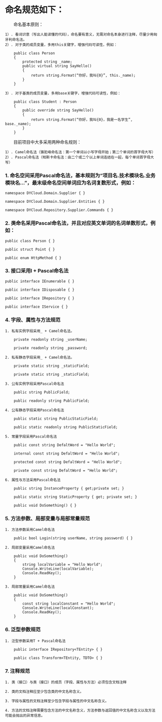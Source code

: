 # 命名规范如下：

&ensp;&ensp;&ensp;&ensp;命名基本原则：
    
    1）. 看词识意（写出人能读懂的代码），命名要有意义，无需对命名本身进行注释，尽量少用匈牙利命名法。
    2）. 对于类的成员变量，多用this关键字，增强代码可读性，例如：

        public class Person
        {
            protected string _name;
            public virtual string SayHello()
            {
                return string.Format(“你好，我叫{0}”, this._name);
            }
        }

    3）. 对于基类的成员变量，多用base关键字，增强代码可读性，例如：

        public class Student : Person
        {
            public override string SayHello()
            {
                return string.Format(“你好，我叫{0}，我是一名学生”, base._name);
            }
        }

&ensp;&ensp;&ensp;&ensp;目前项目中大多采用两种命名规则：

    1）. Camel命名法（骆驼峰命名法：第一个单词以小写字母开始；第二个单词的首字母大写）
    2）. Pascal命名法（帕斯卡命名法：由二个或二个以上单词连结在一起，每个单词首字母大写）

### 1. 命名空间采用Pascal命名法，基本规则为“项目名.技术模块名.业务模块名…”，最末级命名空间单词应为名词复数形式，例如：

    namespace DYCloud.Domain.Supplier { }

    namespace DYCloud.Domain.Supplier.Entities { }

    namespace DYCloud.Repository.Supplier.Commands { }

### 2. 类命名采用Pascal命名法，并且对应英文单词的名词单数形式，例如：

    public class Person { }
    
    public struct Point { }

    public enum HttpMethod { }

### 3. 接口采用I + Pascal命名法

    public interface IEnumerable { }
    
    public interface IDisposable { }
    
    public interface IRepository { }
    
    public interface IService { }

### 4. 字段、属性与方法规范

    1. 私有实例字段采用_ + Camel命名法。

        private readonly string _userName;
        
        private readonly string _password;

    2. 私有静态字段采用_ + Camel命名法。

        private static string _staticField;

        private static string _staticField;

    3. 公有实例字段采用Pascal命名法

        public string PublicField;
        
        public readonly string PublicField;

    4. 公有静态字段采用Pascal命名法    

        public static string PublicStaticField;

        public static readonly string PublicStaticField;

    5. 常量字段采用Pascal命名法

        public const string DefaltWord = "Hello World";

        internal const string DefaltWord = "Hello World";

        protected const string DefaltWord = "Hello World";

        private const string DefaltWord = "Hello World";

    6. 属性与方法采用Pascal命名法

        public string InstanceProperty { get;private set; }

        public static string StaticProperty { get; private set; }

        public void DoSomething() { }

### 5. 方法参数、局部变量与局部常量规范

    1. 方法参数采用Camel命名法

        public bool Login(string userName, string password) { }

    2. 局部变量采用Camel命名法

        public void DoSomething()
        {
            string localVariable = "Hello World";
            Console.WriteLine(localVariable);
            Console.ReadKey();
        }

    3. 局部常量采用Camel命名法

        public void DoSomething()
        {
            const string localConstant = "Hello World";
            Console.WriteLine(localConstant);
            Console.ReadKey();
        }

### 6. 泛型参数规范

    1. 泛型参数采用T + Pascal命名法

        public interface IRepository<TEntity> { }
        
        public class Transform<TEntity, TDTO> { }

### 7. 注释规范

    1. 类（接口）与类（接口）的成员（字段、属性与方法）必须包含文档注释

    2. 类的文档注释应至少包含类的中文名称含义。

    3. 字段与属性的文档注释至少包含字段与属性的中文名称含义。

    4. 方法的文档注释需要包含方法的中文名称含义，方法参数与返回值的中文名称含义以及方法可能会抛出的异常信息。
